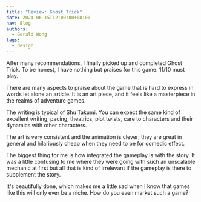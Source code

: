 ```yaml
---
title: "Review: Ghost Trick"
date: 2024-06-15T12:00:00+08:00
nav: Blog
authors:
  - Gerald Wong
tags:
  - design
---
```


After many recommendations, I finally picked up and completed Ghost Trick. To be honest, I have nothing but praises for this game. 11/10 must play.

<!--more-->

There are many aspects to praise about the game that is hard to express in words let alone an article. It is an art piece, and it feels like a masterpiece in the realms of adventure games. 

The writing is typical of Shu Takumi. You can expect the same kind of excellent writing, pacing, theatrics, plot twists, care to characters and their dynamics with other characters.

The art is very consistent and the animation is clever; they are great in general and hilariously cheap when they need to be for comedic effect. 

The biggest thing for me is how integrated the gameplay is with the story. It was a little confusing to me where they were going with such an unscalable mechanic at first but all that is kind of irrelevant if the gameplay is there to supplement the story. 

It's beautifully done, which makes me a little sad when I know that games like this will only ever be a niche. How do you even market such a game?
